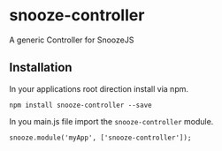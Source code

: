 snooze-controller
=================

A generic Controller for SnoozeJS

## Installation
In your applications root direction install via npm.

    npm install snooze-controller --save

In you main.js file import the `snooze-controller` module.

    snooze.module('myApp', ['snooze-controller']);

